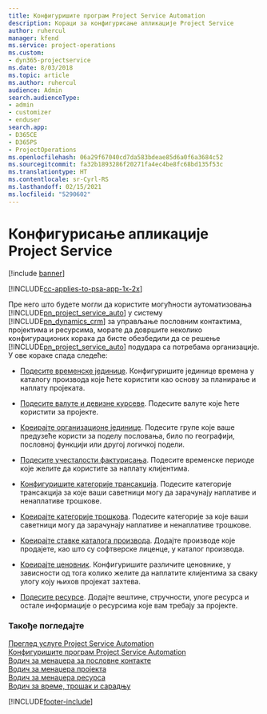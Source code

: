 ```yaml
---
title: Конфигуришите програм Project Service Automation
description: Кораци за конфигурисање апликације Project Service
author: ruhercul
manager: kfend
ms.service: project-operations
ms.custom:
- dyn365-projectservice
ms.date: 8/03/2018
ms.topic: article
ms.author: ruhercul
audience: Admin
search.audienceType:
- admin
- customizer
- enduser
search.app:
- D365CE
- D365PS
- ProjectOperations
ms.openlocfilehash: 06a29f67040cd7da583bdeae85d6a0f6a3684c52
ms.sourcegitcommit: fa32b1893286f20271fa4ec4be8fc68bd135f53c
ms.translationtype: HT
ms.contentlocale: sr-Cyrl-RS
ms.lasthandoff: 02/15/2021
ms.locfileid: "5290602"
---
```

# <a name="configure-project-service"></a>Конфигурисање апликације Project Service

[!include [banner](../includes/psa-now-project-operations.md)]

[!INCLUDE[cc-applies-to-psa-app-1x-2x](../includes/cc-applies-to-psa-app-1x-2x.md)]

Пре него што будете могли да користите могућности аутоматизовања [!INCLUDE[pn_project_service_auto](../includes/pn-project-service-auto.md)] у систему [!INCLUDE[pn_dynamics_crm](../includes/pn-dynamics-crm.md)] за управљање пословним контактима, пројектима и ресурсима, морате да довршите неколико конфигурационих корака да бисте обезбедили да се решење [!INCLUDE[pn_project_service_auto](../includes/pn-project-service-auto.md)] подудара са потребама организације. У ове кораке спада следеће:  
  
-   [Подесите временске јединице](../psa/set-up-time-units.md). Конфигуришите јединице времена у каталогу производа које ћете користити као основу за планирање и наплату пројеката.  
  
-   [Подесите валуте и девизне курсеве](../psa/set-up-currencies-exchange-rates.md). Подесите валуте које ћете користити за пројекте.  
  
-   [Креирајте организационе јединице](../psa/create-organizational-units.md). Подесите групе које ваше предузеће користи за поделу пословања, било по географији, пословној функцији или другој логичкој подели.  
  
-   [Подесите учесталости фактурисања](../psa/set-up-invoice-frequencies.md). Подесите временске периоде које желите да користите за наплату клијентима.  
  
-   [Конфигуришите категорије трансакција](../psa/configure-transaction-categories.md). Подесите категорије трансакција за које ваши саветници могу да зарачунају наплативе и ненаплативе трошкове.  
  
-   [Креирајте категорије трошкова](../psa/configure-expense-categories.md). Подесите категорије за које ваши саветници могу да зарачунају наплативе и ненаплативе трошкове.  
  
-   [Креирајте ставке каталога производа](../psa/create-product-catalog-items.md). Додајте производе које продајете, као што су софтверске лиценце, у каталог производа.  
  
-   [Креирајте ценовник](../psa/create-price-list.md). Конфигуришите различите ценовнике, у зависности од тога колико желите да наплатите клијентима за сваку улогу коју њихов пројекат захтева.  
  
-   [Подесите ресурсе](../psa/set-up-resources.md). Додајте вештине, стручности, улоге ресурса и остале информације о ресурсима које вам требају за пројекте.  
  
### <a name="see-also"></a>Такође погледајте  
 [Преглед услуге Project Service Automation](../psa/overview.md)   
 [Конфигуришите програм Project Service Automation](../psa/configure.md)   
 [Водич за менаџера за пословне контакте](../psa/account-manager-guide.md)   
 [Водич за менаџера пројекта](../psa/project-manager-guide.md)   
 [Водич за менаџера ресурса](../psa/resource-manager-guide.md)   
 [Водич за време, трошак и сарадњу](../psa/time-expense-collaboration-guide.md)


[!INCLUDE[footer-include](../includes/footer-banner.md)]